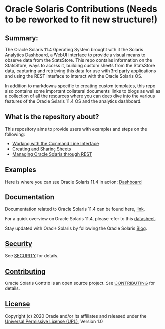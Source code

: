 # Oracle Solaris Contributions (Needs to be reworked to fit new structure!)

## Summary:

The Oracle Solaris 11.4 Operating System brought with it the Solaris Analytics Dashboard, a WebUI interface to provide a visual means to observe data from the StatsStore. This repo contains information on the StatsStore, ways to access it, building custom sheets from the StatsStore data, capturing and retrieving this data for use with 3rd party applications and using the REST interface to interact with the Oracle Solaris OS.

In addition to markdowns specific to creating custom templates, this repo also contains some important collateral documents, links to blogs as well as a collection of all the resources where you can deep dive into the various features of the Oracle Solaris 11.4 OS and the analytics dashboard.

## What is the repository about?

This repository aims to provide users with examples and steps on the following: 

- [Working with the Command Line Interface](Command_Line_Interface)
- [Creating and Sharing Sheets](StatsStore)
- [Managing Oracle Solaris through REST](REST) 


## Examples

Here is where you can see Oracle Solaris 11.4 in action: [Dashboard](/StatsStore/Sharing_Sheets/solaris-contrib.json)

## Documentation

Documentation related to Oracle Solaris 11.4 can be found here, [link](https://docs.oracle.com/en/operating-systems/solaris.html).

For a quick overview on Oracle Solaris 11.4, please refer to this [datasheet](https://www.oracle.com/technetwork/server-storage/solaris11/documentation/solaris114datasheet-5024156.pdf).

Stay updated with Oracle Solaris by following the Oracle Solaris [Blog](https://blogs.oracle.com/solaris/oracle-solaris-11-2).

## [Security](/SECURITY.md)

See [SECURITY](/SECURITY.md) for details.

## [Contributing](/CONTRIBUTING.md)

Oracle Solaris Contrib is an open source project.  See [CONTRIBUTING](/CONTRIBUTING.md) for details.

## [License](/LICENSE.md)

Copyright (c) 2020 Oracle and/or its affiliates and released under the [Universal Permissive License (UPL)](https://oss.oracle.com/licenses/upl/), Version 1.0



